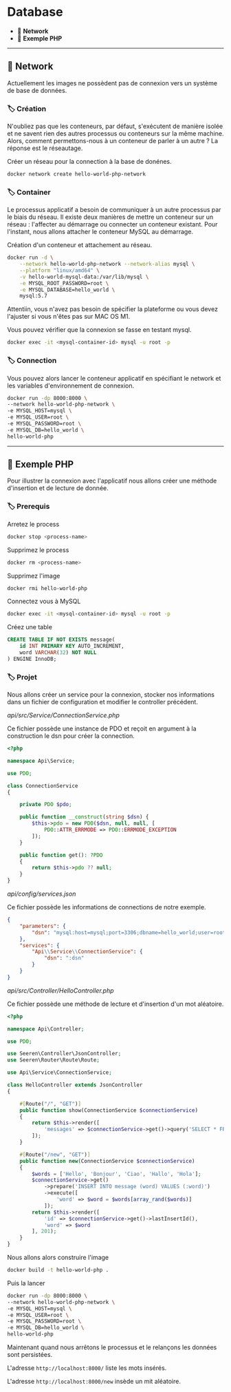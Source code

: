 # Database

* 🔖 **Network**
* 🔖 **Exemple PHP**

___

## 📑 Network

Actuellement les images ne possèdent pas de connexion vers un système de base de données.

### 🏷️ **Création**

N'oubliez pas que les conteneurs, par défaut, s'exécutent de manière isolée et ne savent rien des autres processus ou conteneurs sur la même machine. Alors, comment permettons-nous à un conteneur de parler à un autre ? La réponse est le réseautage.

Créer un réseau pour la connection à la base de donénes.

```bash
docker network create hello-world-php-network
```

### 🏷️ **Container**

Le processus applicatif a besoin de communiquer à un autre processus par le biais du réseau.
Il existe deux manières de mettre un conteneur sur un réseau : l'affecter au démarrage ou connecter un conteneur existant. Pour l'instant, nous allons attacher le conteneur MySQL au démarrage.

Création d'un conteneur et attachement au réseau.

```bash
docker run -d \
    --network hello-world-php-network --network-alias mysql \
    --platform "linux/amd64" \
    -v hello-world-mysql-data:/var/lib/mysql \
    -e MYSQL_ROOT_PASSWORD=root \
    -e MYSQL_DATABASE=hello_world \
    mysql:5.7
```

Attentiin, vous n'avez pas besoin de spécifier la plateforme ou vous devez l'ajuster si vous n'êtes pas sur MAC OS M1.

Vous pouvez vérifier que la connexion se fasse en testant mysql.

```bash
docker exec -it <mysql-container-id> mysql -u root -p
```

### 🏷️ **Connection**

Vous pouvez alors lancer le conteneur applicatif en spécifiant le network et les variables d'environnement de connexion.

```bash
docker run -dp 8000:8000 \
--network hello-world-php-network \
-e MYSQL_HOST=mysql \
-e MYSQL_USER=root \
-e MYSQL_PASSWORD=root \
-e MYSQL_DB=hello_world \
hello-world-php
```

___

## 📑 Exemple PHP

Pour illustrer la connexion avec l'applicatif nous allons créer une méthode d'insertion et de lecture de donnée.

### 🏷️ **Prerequis**

Arretez le process

```bash
docker stop <process-name>
```
Supprimez le process

```bash
docker rm <process-name>
```
Supprimez l'image

```bash
docker rmi hello-world-php
```

Connectez vous à MySQL

```bash
docker exec -it <mysql-container-id> mysql -u root -p
```


Créez une table

```sql
CREATE TABLE IF NOT EXISTS message(
    id INT PRIMARY KEY AUTO_INCREMENT,
    word VARCHAR(32) NOT NULL
) ENGINE InnoDB;
```

### 🏷️ **Projet**

Nous allons créer un service pour la connexion, stocker nos informations dans un fichier de configuration et modifier le controller précédent.

*api/src/Service/ConnectionService.php*

Ce fichier possède une instance de PDO et reçoit en argument à la construction le dsn pour créer la connection.

```php
<?php

namespace Api\Service;

use PDO;

class ConnectionService
{

    private PDO $pdo;

    public function __construct(string $dsn) {
        $this->pdo = new PDO($dsn, null, null, [
            PDO::ATTR_ERRMODE => PDO::ERRMODE_EXCEPTION
        ]);
    }

    public function get(): ?PDO
    {
        return $this->pdo ?? null;
    }
}

```

*api/config/services.json*

Ce fichier possède les informations de connections de notre exemple.

```json
{
    "parameters": {
        "dsn": "mysql:host=mysql;port=3306;dbname=hello_world;user=root;password=root;charset=utf8mb4"
    },
    "services": {
        "Api\\Service\\ConnectionService": {
            "dsn": ":dsn"
        }
    }
}
```

*api/src/Controller/HelloController.php*

Ce fichier possède une méthode de lecture et d'insertion d'un mot aléatoire.

```php
<?php

namespace Api\Controller;

use PDO;

use Seeren\Controller\JsonController;
use Seeren\Router\Route\Route;

use Api\Service\ConnectionService;

class HelloController extends JsonController
{

    #[Route("/", "GET")]
    public function show(ConnectionService $connectionService)
    {
        return $this->render([
            'messages' => $connectionService->get()->query('SELECT * FROM message')->fetchAll(PDO::FETCH_ASSOC)
        ]);
    }

    #[Route("/new", "GET")]
    public function new(ConnectionService $connectionService)
    {
        $words = ['Hello', 'Bonjour', 'Ciao', 'Hallo', 'Hola'];
        $connectionService->get()
            ->prepare('INSERT INTO message (word) VALUES (:word)')
            ->execute([
                'word' => $word = $words[array_rand($words)]
            ]);
        return $this->render([
            'id' => $connectionService->get()->lastInsertId(),
            'word' => $word
        ], 201);
    }
}
```

Nous allons alors construire l'image

```bash
docker build -t hello-world-php .
```

Puis la lancer

```bash
docker run -dp 8000:8000 \
--network hello-world-php-network \
-e MYSQL_HOST=mysql \
-e MYSQL_USER=root \
-e MYSQL_PASSWORD=root \
-e MYSQL_DB=hello_world \
hello-world-php
```

Maintenant quand nous arrêtons le processus et le relançons les données sont persistées.

L'adresse `http://localhost:8000/` liste les mots insérés.

L'adresse `http://localhost:8000/new` insède un mit aléatoire.